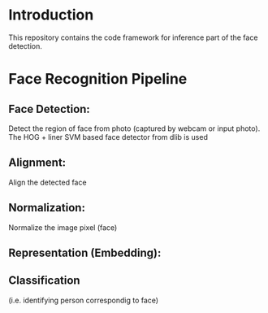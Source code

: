 # Introduction
This repository contains the code framework for inference part of the face detection. 

# Face Recognition Pipeline
## Face Detection: 
Detect the region of face from photo (captured by webcam or input photo). The HOG + liner SVM based face detector from dlib is used
## Alignment: 
Align the detected face
## Normalization:
 Normalize the image pixel (face)
## Representation (Embedding):

## Classification
 (i.e. identifying person correspondig to face)